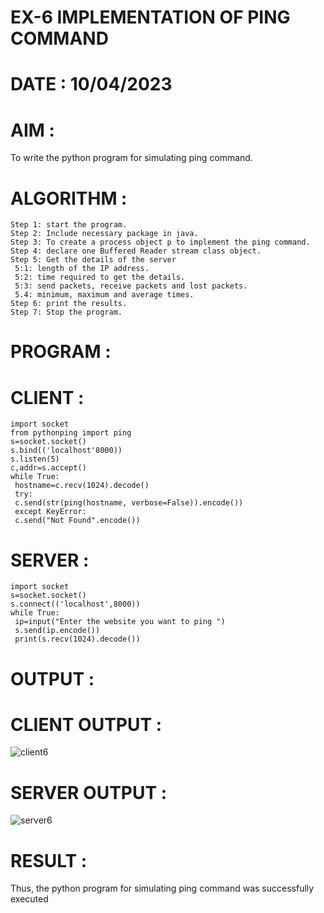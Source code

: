 # EX-6 IMPLEMENTATION OF PING COMMAND

# DATE : 10/04/2023

# AIM :
To write the python program for simulating ping command.

# ALGORITHM :
```
Step 1: start the program.
Step 2: Include necessary package in java.
Step 3: To create a process object p to implement the ping command.
Step 4: declare one Buffered Reader stream class object.
Step 5: Get the details of the server
 5:1: length of the IP address.
 5:2: time required to get the details.
 5:3: send packets, receive packets and lost packets.
 5.4: minimum, maximum and average times.
Step 6: print the results.
Step 7: Stop the program.

```
# PROGRAM :
# CLIENT :
```
import socket
from pythonping import ping
s=socket.socket()
s.bind(('localhost'8000))
s.listen(5)
c,addr=s.accept()
while True:
 hostname=c.recv(1024).decode()
 try:
 c.send(str(ping(hostname, verbose=False)).encode())
 except KeyError:
 c.send("Not Found".encode())

```

# SERVER :
```
import socket
s=socket.socket()
s.connect(('localhost',8000))
while True:
 ip=input("Enter the website you want to ping ")
 s.send(ip.encode())
 print(s.recv(1024).decode())
```

# OUTPUT :
# CLIENT OUTPUT :
![client6](https://github.com/sujathamohankumar/EX-6/assets/118707091/9c9ca6a5-cd3a-4beb-9fe7-c4fa391df55f)


# SERVER OUTPUT :

![server6](https://github.com/sujathamohankumar/EX-6/assets/118707091/f8c3159a-3132-46cf-a36f-18326f2a95c1)


# RESULT :
Thus, the python program for simulating ping command was successfully executed
